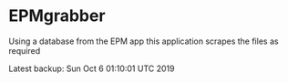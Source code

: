 # EPMgrabber
Using a database from the EPM app this application scrapes the files as required


Latest backup: Sun Oct 6 01:10:01 UTC 2019
